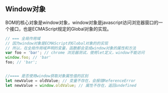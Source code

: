 
## Window对象
BOM的核心对象是window对象，window对象是javascript访问浏览器窗口的一个接口，也是ECMAScript规定的Global对象的实现。

```js
// === 全局作用域
// 因为window对象是ECMAScript的Global对象的的实现
// 所以，在全局作用域声明的变量，函数都会变成window对象的属性和方法
var foo = 'bar'; // chrome 浏览器测试，使用let定义，window不能访问
window.foo; // 'bar'
foo; // 'bar';


//==== 是否使用window获取对象属性值的区别
let newValue = oldValue; // 变量不存在，会报错ReferenceError
let newValue = window.oldValue; // 属性不存在，返回undefined
```
